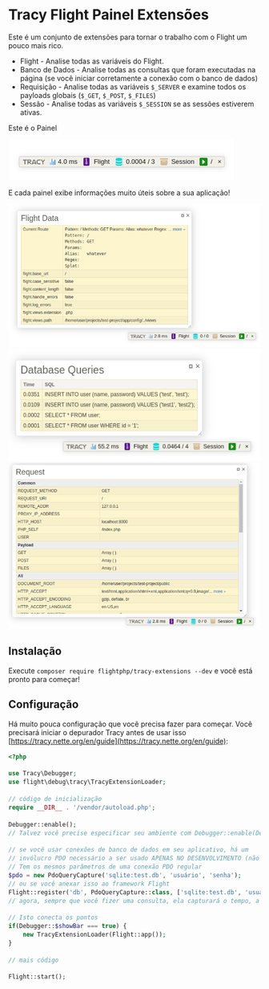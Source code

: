 Tracy Flight Painel Extensões
=====

Este é um conjunto de extensões para tornar o trabalho com o Flight um pouco mais rico.

- Flight - Analise todas as variáveis do Flight.
- Banco de Dados - Analise todas as consultas que foram executadas na página (se você iniciar corretamente a conexão com o banco de dados)
- Requisição - Analise todas as variáveis `$_SERVER` e examine todos os payloads globais (`$_GET`, `$_POST`, `$_FILES`)
- Sessão - Analise todas as variáveis `$_SESSION` se as sessões estiverem ativas.

Este é o Painel

![Barra do Flight](https://raw.githubusercontent.com/flightphp/tracy-extensions/master/flight-tracy-bar.png)

E cada painel exibe informações muito úteis sobre a sua aplicação!

![Dados do Flight](https://raw.githubusercontent.com/flightphp/tracy-extensions/master/flight-var-data.png)
![Banco de Dados do Flight](https://raw.githubusercontent.com/flightphp/tracy-extensions/master/flight-db.png)
![Requisição do Flight](https://raw.githubusercontent.com/flightphp/tracy-extensions/master/flight-request.png)

Instalação
-------
Execute `composer require flightphp/tracy-extensions --dev` e você está pronto para começar!

Configuração
-------
Há muito pouca configuração que você precisa fazer para começar. Você precisará iniciar o depurador Tracy antes de usar isso [https://tracy.nette.org/en/guide](https://tracy.nette.org/en/guide):

```php
<?php

use Tracy\Debugger;
use flight\debug\tracy\TracyExtensionLoader;

// código de inicialização
require __DIR__ . '/vendor/autoload.php';

Debugger::enable();
// Talvez você precise especificar seu ambiente com Debugger::enable(Debugger::DEVELOPMENT)

// se você usar conexões de banco de dados em seu aplicativo, há um
// invólucro PDO necessário a ser usado APENAS NO DESENVOLVIMENTO (não em produção, por favor!)
// Tem os mesmos parâmetros de uma conexão PDO regular
$pdo = new PdoQueryCapture('sqlite:test.db', 'usuário', 'senha');
// ou se você anexar isso ao framework Flight
Flight::register('db', PdoQueryCapture::class, ['sqlite:test.db', 'usuário', 'senha']);
// agora, sempre que você fizer uma consulta, ela capturará o tempo, a consulta e os parâmetros

// Isto conecta os pontos
if(Debugger::$showBar === true) {
	new TracyExtensionLoader(Flight::app());
}

// mais código

Flight::start();
```
